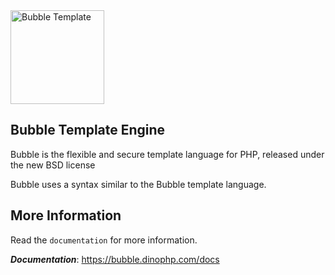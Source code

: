 <a href="#">
  <img src="https://user-images.githubusercontent.com/32125808/127771102-e836e9e0-5aa9-4e55-88ce-3fe2adabf482.png" alt="Bubble Template" width=150 height=150>
</a>

Bubble Template Engine
----------------

Bubble is the flexible and secure template language for PHP, released under the new BSD license

Bubble uses a syntax similar to the Bubble template language.

More Information
----------------

Read the `documentation` for more information.

**_Documentation_**: https://bubble.dinophp.com/docs

